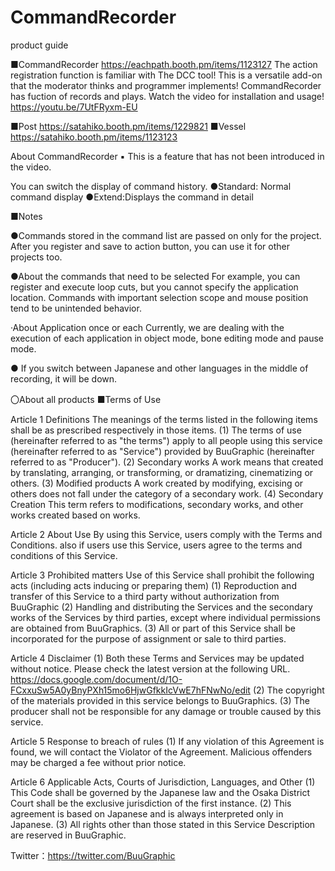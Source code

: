 # CommandRecorder
product guide

■CommandRecorder
https://eachpath.booth.pm/items/1123127
The action registration function is familiar with The DCC tool!
This is a versatile add-on that the moderator thinks and programmer implements!
CommandRecorder has fuction of records and plays.
Watch the video for installation and usage!
https://youtu.be/7UtFRyxm-EU

■Post
https://satahiko.booth.pm/items/1229821
■Vessel
https://satahiko.booth.pm/items/1123123



About CommandRecorder
▪ This is a feature that has not been introduced in the video.

You can switch the display of command history.
●Standard: Normal command display
●Extend:Displays the command in detail


■Notes

●Commands stored in the command list are passed on only for the project.
After you register and save to action button, you can use it for other projects too.

●About the commands that need to be selected
For example, you can register and execute loop cuts, but you cannot specify the application location.
Commands with important selection scope and mouse position tend to be unintended behavior.

·About Application once or each
Currently, we are dealing with the execution of each application in object mode, bone editing mode and pause mode.

● If you switch between Japanese and other languages in the middle of recording, it will be down.



〇About all products
■Terms of Use

Article 1 Definitions
The meanings of the terms listed in the following items shall be as prescribed respectively in those items.
(1) The terms of use (hereinafter referred to as "the terms") apply to all people using this service (hereinafter referred to as "Service") provided by BuuGraphic (hereinafter referred to as "Producer").
(2) Secondary works
A work means that created by translating, arranging, or transforming, or dramatizing, cinematizing or others.
(3) Modified products
A work created by modifying, excising or others does not fall under the category of a secondary work.
(4) Secondary Creation
This term refers to modifications, secondary works, and other works created based on works.

Article 2 About Use
By using this Service, users comply with the Terms and Conditions. also if users use this Service, users agree to the terms and conditions of this Service.

Article 3 Prohibited matters
Use of this Service shall prohibit the following acts (including acts inducing or preparing them)
(1) Reproduction and transfer of this Service to a third party without authorization from BuuGraphic
(2) Handling and distributing the Services and the secondary works of the Services by third parties, except where individual permissions are obtained from BuuGraphics.
(3) All or part of this Service shall be incorporated for the purpose of assignment or sale to third parties.

Article 4 Disclaimer
(1) Both these Terms and Services may be updated without notice. Please check the latest version at the following URL.
https://docs.google.com/document/d/1O-FCxxuSw5A0yBnyPXh15mo6HjwGfkkIcVwE7hFNwNo/edit
(2) The copyright of the materials provided in this service belongs to BuuGraphics.
(3) The producer shall not be responsible for any damage or trouble caused by this service.

Article 5 Response to breach of rules
(1) If any violation of this Agreement is found, we will contact the Violator of the Agreement. Malicious offenders may be charged a fee without prior notice.

Article 6 Applicable Acts, Courts of Jurisdiction, Languages, and Other
(1) This Code shall be governed by the Japanese law and the Osaka District Court shall be the exclusive jurisdiction of the first instance.
(2) This agreement is based on Japanese and is always interpreted only in Japanese.
(3) All rights other than those stated in this Service Description are reserved in BuuGraphic.

Twitter：https://twitter.com/BuuGraphic
